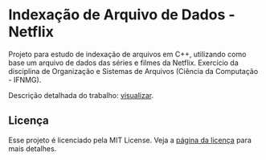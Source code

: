 # Indexação de Arquivo de Dados - Netflix

Projeto para estudo de indexação de arquivos em C++, utilizando como base um arquivo de dados das séries e filmes da Netflix. Exercício da disciplina de Organização e Sistemas de Arquivos (Ciência da Computação - IFNMG).

Descrição detalhada do trabalho: [visualizar](./Descricao-Detalhada-do-Trabalho.pdf).

## Licença

Esse projeto é licenciado pela MIT License. Veja a [página da licença](https://opensource.org/licenses/MIT) para mais detalhes.